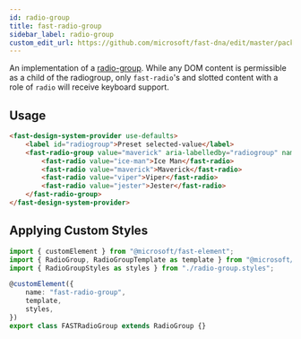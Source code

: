 ```yaml
---
id: radio-group
title: fast-radio-group
sidebar_label: radio-group
custom_edit_url: https://github.com/microsoft/fast-dna/edit/master/packages/web-components/fast-foundation/src/radio-group/README.md
---
```


An implementation of a [radio-group](https://w3c.github.io/aria-practices/#radiobutton). While any DOM content is permissible as a child of the radiogroup, only `fast-radio`'s and slotted content with a role of `radio` will receive keyboard support.

## Usage

```html live
<fast-design-system-provider use-defaults>
    <label id="radiogroup">Preset selected-value</label>
    <fast-radio-group value="maverick" aria-labelledby="radiogroup" name="best-pilot">
        <fast-radio value="ice-man">Ice Man</fast-radio>
        <fast-radio value="maverick">Maverick</fast-radio>
        <fast-radio value="viper">Viper</fast-radio>
        <fast-radio value="jester">Jester</fast-radio>
    </fast-radio-group>
</fast-design-system-provider>
```

## Applying Custom Styles

```ts
import { customElement } from "@microsoft/fast-element";
import { RadioGroup, RadioGroupTemplate as template } from "@microsoft/fast-foundation";
import { RadioGroupStyles as styles } from "./radio-group.styles";

@customElement({
    name: "fast-radio-group",
    template,
    styles,
})
export class FASTRadioGroup extends RadioGroup {}
```